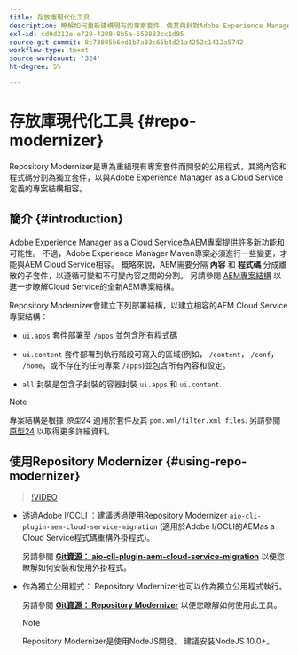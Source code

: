 ```yaml
---
title: 存放庫現代化工具
description: 瞭解如何重新建構現有的專案套件，使其與針對Adobe Experience Manager as a Cloud Service定義的專案結構相容。
exl-id: cd9d212e-e720-4209-8b5a-659883cc1d95
source-git-commit: 8c73805b6ed1b7a03c65b4d21a4252c1412a5742
workflow-type: tm+mt
source-wordcount: '324'
ht-degree: 5%

---
```


# 存放庫現代化工具 {#repo-modernizer}

Repository Modernizer是專為重組現有專案套件而開發的公用程式，其將內容和程式碼分割為獨立套件，以與Adobe Experience Manager as a Cloud Service定義的專案結構相容。

## 簡介 {#introduction}

Adobe Experience Manager as a Cloud Service為AEM專案提供許多新功能和可能性。 不過，Adobe Experience Manager Maven專案必須進行一些變更，才能與AEM Cloud Service相容。 概略來說，AEM需要分隔 **內容** 和 **程式碼** 分成離散的子套件，以遵循可變和不可變內容之間的分割。 另請參閱 [AEM專案結構](https://experienceleague.adobe.com/docs/experience-manager-cloud-service/content/implementing/developing/aem-project-content-package-structure.html) 以進一步瞭解Cloud Service的全新AEM專案結構。

Repository Modernizer會建立下列部署結構，以建立相容的AEM Cloud Service專案結構：

* `ui.apps` 套件部署至 `/apps` 並包含所有程式碼

* `ui.content` 套件部署到執行階段可寫入的區域(例如， `/content`， `/conf`， `/home`，或不存在的任何專案 `/apps`)並包含所有內容和設定。

* `all` 封裝是包含子封裝的容器封裝 `ui.apps` 和 `ui.content`.

>[!NOTE]
>專案結構是根據 *原型24* 適用於套件及其 `pom.xml/filter.xml files`. 另請參閱 [原型24](https://github.com/adobe/aem-project-archetype) 以取得更多詳細資料。

## 使用Repository Modernizer {#using-repo-modernizer}

>[!VIDEO](https://video.tv.adobe.com/v/333057/?quality=12&learn=on)

* 透過Adobe I/OCLI ：建議透過使用Repository Modernizer `aio-cli-plugin-aem-cloud-service-migration` (適用於Adobe I/OCLI的AEMas a Cloud Service程式碼重構外掛程式)。

  另請參閱 **[Git資源： aio-cli-plugin-aem-cloud-service-migration](https://github.com/adobe/aio-cli-plugin-aem-cloud-service-migration#introduction)** 以便您瞭解如何安裝和使用外掛程式。

* 作為獨立公用程式： Repository Modernizer也可以作為獨立公用程式執行。

  另請參閱 **[Git資源： Repository Modernizer](https://github.com/adobe/aem-cloud-service-source-migration/tree/master/packages/repository-modernizer)** 以便您瞭解如何使用此工具。

  >[!NOTE]
  >
  >Repository Modernizer是使用NodeJS開發。 建議安裝NodeJS 10.0+。
